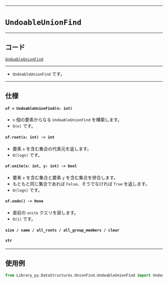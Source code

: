 _____

# `UndoableUnionFind`

_____

## コード

[`UndoableUnionFind`](https://github.com/titan-23/Library_py/blob/main/DataStructures/UnionFind/UndoableUnionFind.py)
<!-- code=https://github.com/titan-23/Library_py/blob/main/DataStructures\UnionFind\UndoableUnionFind.py -->

_____

- `UndoableUnionFind` です。

_____

## 仕様

#### `uf = UndoableUnionFind(n: int)`
- `n` 個の要素からなる `UndoableUnionFind` を構築します。
- `O(n)` です。

#### `uf.root(x: int) -> int`
- 要素 `x` を含む集合の代表元を返します。
- `O(logn)` です。

#### `uf.unite(x: int, y: int) -> bool`
- 要素 `x` を含む集合と要素 `y` を含む集合を併合します。
- もともと同じ集合であれば `False`、そうでなければ `True` を返します。
- `O(logn)` です。

#### `uf.undo() -> None`
- 直前の `unite` クエリを戻します。
- `O(1)` です。

#### `size / same / all_roots / all_group_members / clear`

#### `str`

_____

## 使用例

```python
from Library_py.DataStructures.UnionFind.UndoableUnionFind import UndoableUnionFind
```
